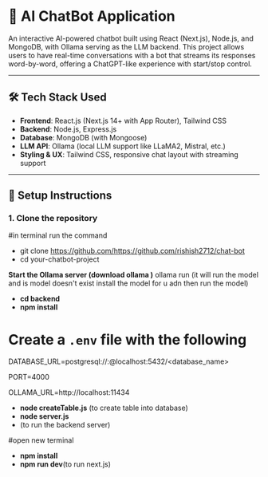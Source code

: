 # 💬 AI ChatBot Application

An interactive AI-powered chatbot built using React (Next.js), Node.js, and MongoDB, with Ollama serving as the LLM backend. This project allows users to have real-time conversations with a bot that streams its responses word-by-word, offering a ChatGPT-like experience with start/stop control.

---

## 🛠️ Tech Stack Used

- **Frontend**: React.js (Next.js 14+ with App Router), Tailwind CSS
- **Backend**: Node.js, Express.js
- **Database**: MongoDB (with Mongoose)
- **LLM API**: Ollama (local LLM support like LLaMA2, Mistral, etc.)
- **Styling & UX**: Tailwind CSS, responsive chat layout with streaming support

---

## 🧰 Setup Instructions

### 1. Clone the repository
#in terminal run the command
- git clone https://github.com/https://github.com/rishish2712/chat-bot
- cd your-chatbot-project


**Start the Ollama server (download ollama )**
ollama run <modelname> (it will run the model and is model doesn't exist install the model for u adn then run the model)


- **cd backend**
- **npm install**

# Create a `.env` file with the following
DATABASE_URL=postgresql://<username>:<password>@localhost:5432/<database_name>

PORT=4000

OLLAMA_URL=http://localhost:11434

- **node createTable.js**
  (to create table into database)
- **node server.js**
- (to run the backend server)

#open new terminal 
- **npm install**
- **npm run dev**(to run next.js)

